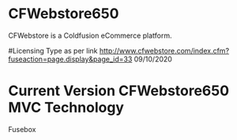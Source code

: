 # CFWebstore650
CFWebstore is a Coldfusion eCommerce platform.

#Licensing Type as per link http://www.cfwebstore.com/index.cfm?fuseaction=page.display&page_id=33 09/10/2020

# Current Version CFWebstore650 MVC Technology
Fusebox
